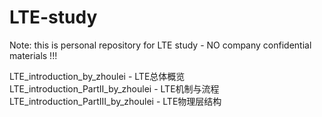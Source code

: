 # LTE-study
Note: this is personal repository for LTE study - NO company confidential materials !!!

LTE_introduction_by_zhoulei - LTE总体概览
LTE_introduction_PartII_by_zhoulei - LTE机制与流程
LTE_introduction_PartIII_by_zhoulei - LTE物理层结构
